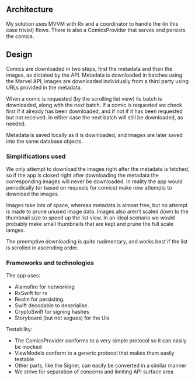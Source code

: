 
## Architecture

My solution uses MVVM with Rx and a coordinator to handle the (in this case trivial) flows. There is also a ComicsProvider that serves and persists the comics.

## Design

Comics are downloaded in two steps, first the metadata and then the images, as dictated by the API. Metadata is downloaded in batches using the Marvel API, images are downloaded individually from a third party using URLs provided in the metadata.

When a comic is requested (by the scrolling list view) its batch is downloaded, along with the next batch. If a comic is requested we check first if it already has been downloaded, and if not if it has been requested but not received. In either case the next batch will still be downloaded, as needed.

Metadata is saved locally as it is downloaded, and images are later saved into the same database objects.

### Simplifications used

We only attempt to download the images right after the metadata is fetched, so if the app is closed right after downloading the metadata the corresponding images will never be downloaded. In reality the app would periodically (or based on requests for comics) make new attempts to download the images.

Images take lots of space, whereas metadata is almost free, but no attempt is made to prune unused image data. Images also aren't scaled down to the thumbnail size to speed up the list view. In an ideal scenario we would probably make small thumbnails that are kept and prune the full scale iamges.

The preemptive downloading is quite rudimentary, and works best if the list is scrolled in ascending order.

### Frameworks and technologies

The app uses:

- Alamofire for networking
- RxSwift for rx
- Realm for persisting. 
- Swift decodable to deserialise.
- CryptoSwift for signing hashes
- Storyboard (but not segues) for the UIs

Testability:

- The ComicsProvider conforms to a very simple protocol so it can easily be mocked
- ViewModels conform to a generic protocol that makes them easily testable
- Other parts, like the Signer, can easily be converted in a similar manner
- We strive for separation of concerns and limiting API surface area
